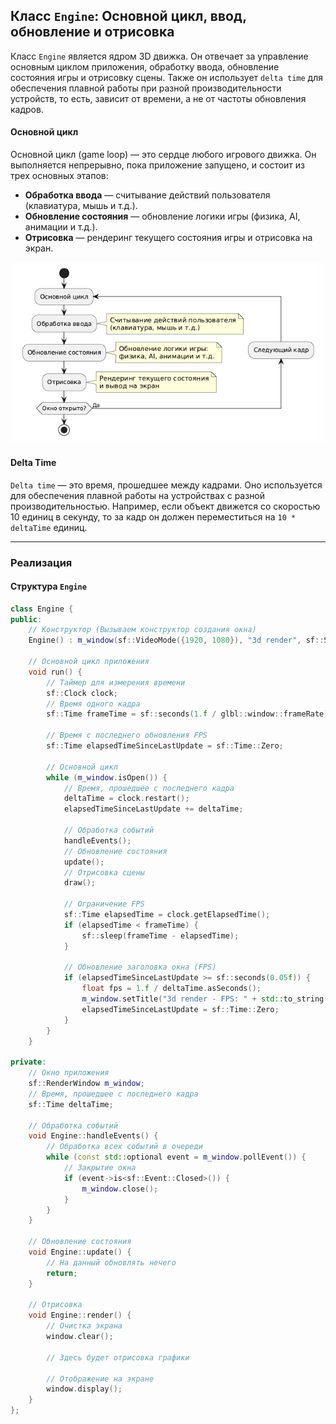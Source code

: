 ## Класс `Engine`: Основной цикл, ввод, обновление и отрисовка

Класс `Engine` является ядром 3D движка. Он отвечает за управление основным циклом приложения, обработку ввода, обновление состояния игры и отрисовку сцены. Также он использует `delta time` для обеспечения плавной работы при разной производительности устройств, то есть, зависит от времени, а не от частоты обновления кадров.

#### Основной цикл
Основной цикл (game loop) — это сердце любого игрового движка. Он выполняется непрерывно, пока приложение запущено, и состоит из трех основных этапов:
- **Обработка ввода** — считывание действий пользователя (клавиатура, мышь и т.д.).
- **Обновление состояния** — обновление логики игры (физика, AI, анимации и т.д.).
- **Отрисовка** — рендеринг текущего состояния игры и отрисовка на экран.

![Игровой цикл](images/GameLoop.png)

#### Delta Time
`Delta time` — это время, прошедшее между кадрами. Оно используется для обеспечения плавной работы на устройствах с разной производительностью. Например, если объект движется со скоростью 10 единиц в секунду, то за кадр он должен переместиться на `10 * deltaTime` единиц.

---

### Реализация

#### Структура `Engine`
```cpp
class Engine {
public:
    // Конструктор (Вызываем конструктор создания окна)
    Engine() : m_window(sf::VideoMode({1920, 1080}), "3d render", sf::Style::Titlebar | sf::Style::Close) {} 

    // Основной цикл приложения
    void run() {
        // Таймер для измерения времени
        sf::Clock clock;
        // Время одного кадра
        sf::Time frameTime = sf::seconds(1.f / glbl::window::frameRate);

        // Время с последнего обновления FPS
        sf::Time elapsedTimeSinceLastUpdate = sf::Time::Zero;

        // Основной цикл
        while (m_window.isOpen()) {
            // Время, прошедшее с последнего кадра
            deltaTime = clock.restart();
            elapsedTimeSinceLastUpdate += deltaTime;

            // Обработка событий
            handleEvents();
            // Обновление состояния
            update();
            // Отрисовка сцены
            draw();

            // Ограничение FPS
            sf::Time elapsedTime = clock.getElapsedTime();
            if (elapsedTime < frameTime) {
                sf::sleep(frameTime - elapsedTime);
            }

            // Обновление заголовка окна (FPS)
            if (elapsedTimeSinceLastUpdate >= sf::seconds(0.05f)) {
                float fps = 1.f / deltaTime.asSeconds(); 
                m_window.setTitle("3d render - FPS: " + std::to_string(static_cast<int>(fps)));
                elapsedTimeSinceLastUpdate = sf::Time::Zero;
            }
        }
    }

private:
    // Окно приложения
    sf::RenderWindow m_window;
    // Время, прошедшее с последнего кадра
    sf::Time deltaTime;

    // Обработка событий
    void Engine::handleEvents() {
        // Обработка всех событий в очереди
        while (const std::optional event = m_window.pollEvent()) {
            // Закрытие окна
            if (event->is<sf::Event::Closed>()) {
                m_window.close();
            }
        }
    }

    // Обновление состояния
    void Engine::update() {
        // На данный обновлять нечего
        return;
    }

    // Отрисовка
    void Engine::render() {
        // Очистка экрана
        window.clear();

        // Здесь будет отрисовка графики

        // Отображение на экране
        window.display();
    }
};
```